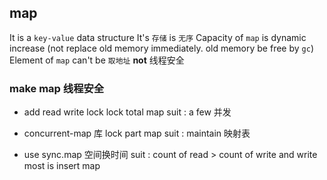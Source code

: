 ##  map
It is a `key-value` data structure
It's `存储` is `无序` 
Capacity of `map` is dynamic increase (not replace old memory immediately. old memory be free by `gc`)
Element of `map` can't be `取地址` 
**not** 线程安全


###   make map 线程安全
* add read write lock
lock total map
suit : a few 并发

* concurrent-map 库
lock part map
suit : maintain 映射表

* use sync.map
空间换时间
suit : count of read > count of write   and write most is insert map
